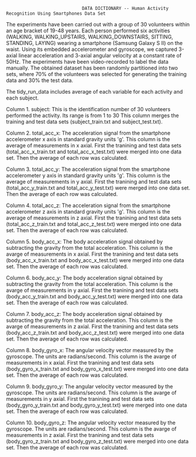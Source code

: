                                  DATA DICTIONARY -- Human Activity Recognition Using Smartphones Data Set
                                
The experiments have been carried out with a group of 30 volunteers within an age bracket of 19-48 years. Each person performed six activities (WALKING, WALKING_UPSTAIRS, WALKING_DOWNSTAIRS, SITTING, STANDING, LAYING) wearing a smartphone (Samsung Galaxy S II) on the waist. Using its embedded accelerometer and gyroscope, we captured 3-axial linear acceleration and 3-axial angular velocity at a constant rate of 50Hz. The experiments have been video-recorded to label the data manually. The obtained dataset has been randomly partitioned into two sets, where 70% of the volunteers was selected for generating the training data and 30% the test data. 

The tidy_run_data includes average of each variable for each activity and each subject.

Column 1. subject:
  This is the identification number of 30 volunteers performed the activity. Its range is from 1 to 30
  This column merges the training and test data sets (subject_train.txt and subject_test.txt).
  
Column 2. total_acc_x:
  The acceleration signal from the smartphone accelerometer x axis in standard gravity units 'g'. 
  This column is the average of measurements in x axial.
  First the tranining and test data sets (total_acc_x_train.txt and total_acc_x_test.txt) were merged into one data set. Then the average of each row was calculated. 
  
Column 3. total_acc_y:
  The acceleration signal from the smartphone accelerometer y axis in standard gravity units 'g'. 
  This column is the average of measurements in y axial.
  First the tranining and test data sets (total_acc_y_train.txt and total_acc_y_test.txt) were merged into one data set. Then the average of each row was calculated.  
  
Column 4. total_acc_z:
  The acceleration signal from the smartphone accelerometer z axis in standard gravity units 'g'. 
  This column is the average of measurements in z axial.
  First the tranining and test data sets (total_acc_z_train.txt and total_acc_z_test.txt) were merged into one data set. Then the average of each row was calculated. 
  
Column 5. body_acc_x:
  The body acceleration signal obtained by subtracting the gravity from the total acceleration. 
  This column is the avarge of measurements in x axial.
  First the tranining and test data sets (body_acc_x_train.txt and body_acc_x_test.txt) were merged into one data set. Then the average of each row was calculated. 
  
Column 6. body_acc_y:
  The body acceleration signal obtained by subtracting the gravity from the total acceleration. 
  This column is the avarge of measurements in y axial.
  First the tranining and test data sets (body_acc_y_train.txt and body_acc_y_test.txt) were merged into one data set. Then the average of each row was calculated. 

Column 7. body_acc_z:
  The body acceleration signal obtained by subtracting the gravity from the total acceleration. 
  This column is the avarge of measurements in z axial.
  First the tranining and test data sets (body_acc_z_train.txt and body_acc_z_test.txt) were merged into one data set. Then the average of each row was calculated.
  
Column 8. body_gyro_x:
  The angular velocity vector measured by the gyroscope. The units are radians/second.
  This column is the avarge of measurements in x axial.
  First the tranining and test data sets (body_gyro_x_train.txt and body_gyro_x_test.txt) were merged into one data set. Then the average of each row was calculated.
  
Column 9. body_gyro_y:
  The angular velocity vector measured by the gyroscope. The units are radians/second.
  This column is the avarge of measurements in y axial.
  First the tranining and test data sets (body_gyro_y_train.txt and body_gyro_y_test.txt) were merged into one data set. Then the average of each row was calculated.

Column 10. body_gyro_z:
  The angular velocity vector measured by the gyroscope. The units are radians/second.
  This column is the avarge of measurements in z axial.
  First the tranining and test data sets (body_gyro_z_train.txt and body_gyro_z_test.txt) were merged into one data set. Then the average of each row was calculated.
